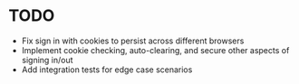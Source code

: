 # TODO

* Fix sign in with cookies to persist across different browsers
* Implement cookie checking, auto-clearing, and secure other aspects of signing in/out
* Add integration tests for edge case scenarios